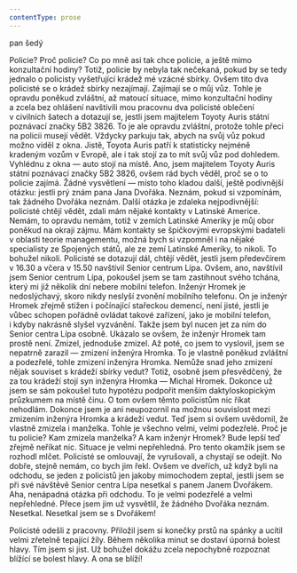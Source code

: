 ```yaml
---
contentType: prose
---
```


<section>

pan šedý

Policie? Proč policie? Co po mně asi tak chce policie, a ještě mimo konzultační hodiny? Totiž, policie by nebyla tak nečekaná, pokud by se tedy jednalo o policisty vyšetřující krádež mé vzácné sbírky. Ovšem tito dva policisté se o krádež sbírky nezajímají. Zajímají se o můj vůz. Tohle je opravdu poněkud zvláštní, až matoucí situace, mimo konzultační hodiny a zcela bez ohlášení navštívili mou pracovnu dva policisté oblečení v civilních šatech a dotazují se, jestli jsem majitelem Toyoty Auris státní poznávací značky 5B2 3826. To je ale opravdu zvláštní, protože tohle přeci na policii musejí vědět. Vždycky parkuju tak, abych na svůj vůz pokud možno viděl z okna. Jistě, Toyota Auris patří k statisticky nejméně kradeným vozům v Evropě, ale i tak stojí za to mít svůj vůz pod dohledem. Vyhlédnu z okna — auto stojí na místě. Ano, jsem majitelem Toyoty Auris státní poznávací značky 5B2 3826, ovšem rád bych věděl, proč se o to policie zajímá. Žádné vysvětlení — místo toho kladou další, ještě podivnější otázku: jestli prý znám pana Jana Dvořáka. Neznám, pokud si vzpomínám, tak žádného Dvořáka neznám. Další otázka je zdaleka nejpodivnější: policisté chtějí vědět, zdali mám nějaké kontakty v Latinské Americe. Nemám, to opravdu nemám, totiž v zemích Latinské Ameriky je můj obor poněkud na okraji zájmu. Mám kontakty se špičkovými evropskými badateli v oblasti teorie managementu, možná bych si vzpomněl i na nějaké specialisty ze Spojených států, ale ze zemí Latinské Ameriky, to nikoli. To bohužel nikoli. Policisté se dotazují dál, chtějí vědět, jestli jsem předevčírem v 16.30 a včera v 15.50 navštívil Senior centrum Lípa. Ovšem, ano, navštívil jsem Senior centrum Lípa, pokoušel jsem se tam zastihnout svého tchána, který mi již několik dní nebere mobilní telefon. Inženýr Hromek je nedoslýchavý, skoro nikdy neslyší zvonění mobilního telefonu. On je inženýr Hromek zřejmě stižen i počínající stařeckou demencí, není jisté, jestli je vůbec schopen pořádně ovládat takové zařízení, jako je mobilní telefon, i kdyby nakrásně slyšel vyzvánění. Takže jsem byl nucen jet za ním do Senior centra Lípa osobně. Ukázalo se ovšem, že inženýr Hromek tam prostě není. Zmizel, jednoduše zmizel. Až poté, co jsem to vyslovil, jsem se nepatrně zarazil — zmizení inženýra Hromka. To je vlastně poněkud zvláštní a podezřelé, tohle zmizení inženýra Hromka. Nemůže snad jeho zmizení nějak souviset s krádeží sbírky vedut? Totiž, osobně jsem přesvědčený, že za tou krádeží stojí syn inženýra Hromka — Michal Hromek. Dokonce už jsem se sám pokoušel tuto hypotézu podpořit menším daktyloskopickým průzkumem na místě činu. O tom ovšem těmto policistům nic říkat nehodlám. Dokonce jsem je ani neupozornil na možnou souvislost mezi zmizením inženýra Hromka a krádeží vedut. Teď jsem si ovšem uvědomil, že vlastně zmizela i manželka. Tohle je všechno velmi, velmi podezřelé. Proč je tu policie? Kam zmizela manželka? A kam inženýr Hromek? Bude lepší teď zřejmě neříkat nic. Situace je velmi nepřehledná. Pro tento okamžik jsem se rozhodl mlčet. Policisté se omlouvají, že vyrušovali, a chystají se odejít. No dobře, stejně nemám, co bych jim řekl. Ovšem ve dveřích, už když byli na odchodu, se jeden z policistů jen jakoby mimochodem zeptal, jestli jsem se při své návštěvě Senior centra Lípa nesetkal s panem Janem Dvořákem. Aha, nenápadná otázka při odchodu. To je velmi podezřelé a velmi nepřehledné. Přece jsem jim už vysvětlil, že žádného Dvořáka neznám. Nesetkal. Nesetkal jsem se s Dvořákem!

Policisté odešli z pracovny. Přiložil jsem si konečky prstů na spánky a ucítil velmi zřetelně tepající žíly. Během několika minut se dostaví úporná bolest hlavy. Tím jsem si jist. Už bohužel dokážu zcela nepochybně rozpoznat blížící se bolest hlavy. A ona se blíží!

</section>

